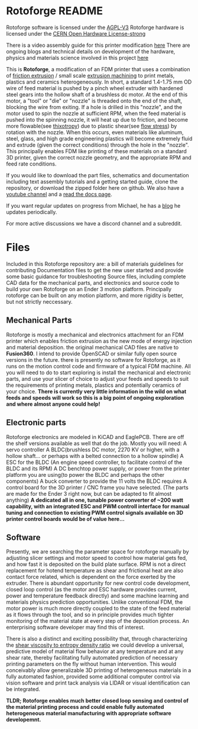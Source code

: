 # Rotoforge README

Rotoforge software is licensed under the [AGPL-V3](https://www.gnu.org/licenses/agpl-3.0.en.html)
Rotoforge hardware is licensed under the [CERN Open Hardware License-strong](https://cern-ohl.web.cern.ch/)

There is a video assembly guide for this printer modification [here](https://www.youtube.com/watch?v=yMjR5zOKrdI&t=20s&ab_channel=Rotoforge)
There are ongoing blogs and technical details on development of the hardware, physics and materials science involved in this project [here](https://dailyrotoforge.blogspot.com/)

This is  **Rotoforge**, a modification of an FDM printer that uses a combination of [friction extrusion](https://en.wikipedia.org/wiki/Friction_extrusion) / small scale [extrusion machining](https://docs.lib.purdue.edu/dissertations/AAI10830464/) to print metals, plastics and ceramics heterogeneously. In short, a standard 1.4-1.75 mm OD wire of feed material is pushed by a pinch wheel extruder with hardened steel gears into the hollow shaft of a brushless dc motor. At the end of this motor, a "tool" or "die" or "nozzle" is threaded onto the end of the shaft, blocking the wire from exiting. If a hole is drilled in this "nozzle", and the motor used to spin the nozzle at sufficient RPM, when the feed material is pushed into the spinning nozzle, it will heat up due to friction, and become more flowable(see [thixotropy](https://en.wikipedia.org/wiki/Thixotropy)) due to plastic shear(see [flow stress](https://en.wikipedia.org/wiki/Flow_stress)) by rotation with the nozzle. When this occurs, even materials like aluminum, steel, glass, and high grade engineering plastics will become extremely fluid and extrude (given the correct conditions) through the hole in the "nozzle". This principally enables FDM like printing of these materials on a standard 3D printer, given the correct nozzle geometry, and the appropriate RPM and feed rate conditions.

 If you would like to download the part files, schematics and documentation including text assembly tutorials and a getting started guide, clone the repository, or download the zipped folder here on github. 
We also have a [youtube channel](https://www.youtube.com/channel/UCBE1bfTLnz7WSu8h5rG6ihA) and a [read the docs page](https://www.rotoforge.com/introduction/).

If you want regular updates on progress from Michael, he has a [blog](https://dailyrotoforge.blogspot.com/) he updates periodically. 

For more active discussions we have a discord channel and a subreddit. 


# Files

Included in this Rotoforge repository are:
a bill of materials
guidelines for contributing
Documentation files to get the new user started and provide some basic guidance for troubleshooting
Source files, including complete CAD data for the mechanical parts, and electronics and source code to build your own Rotoforge on an Ender 3 motion platform.  Principally rotoforge can be built on any motion platform, and more rigidity is better, but not strictly neccessary.

## Mechanical Parts

Rotoforge is mostly a mechanical and electronics attachment for an FDM printer which enables friction extrusion as the new mode of energy injection and material deposition. the original mechanical CAD files are native to **Fusion360**. I intend to provide OpenSCAD or similar fully open source versions in the future. there is presently no software for Rotoforge, as it runs on the motion control code and firmware of a typical FDM machine. All you will need to do to start exploring is install the mechanical and electronic parts, and use your slicer of choice to adjust your feeds and speeds to suit the requirements of printing metals, plastics and potentially ceramics of your choice. **There is currently very little information in the wild on what feeds and speeds will work so this is a big point of ongoing exploration and where almost anyone could help!**  

## Electronic parts
Rotoforge electronics are modeled in KiCAD and EaglePCB.  There are off the shelf versions available as well that do the job. Mostly you will need:
A servo controller
A BLDC(brushless DC motor, 2270 KV or higher, with a hollow shaft... or perhaps with a belted connection to a hollow spindle)
A ESC for the BLDC (An engine speed controller, to facilitate control of the BLDC and its RPM)
A DC benchtop power supply, or power from the printer platform you are using(to power the BLDC and perhaps the other components)
A buck converter to provide the 11 volts the BLDC requires
A control board for the 3D printer / CNC frame you have selected. (The parts are made for the Ender 3 right now, but can be adapted to fit almost anything)
**A dedicated all in one, tunable power converter of ~200 watt capability, with an integrated ESC and PWM controll interface for manual tuning and connection to existing PWM control signals available on 3D printer control boards would be of value here...**


## Software

Presently, we are searching the parameter space for rotoforge manually by adjusting slicer settings and motor speed to control how material gets fed, and how fast it is deposited on the build plate surface. RPM is not a direct replacement for hotend temperature as shear and frictional heat are also contact force related, which is dependent on the force exerted by the extruder. There is abundant opportunity for new control code development, closed loop control (as the motor and ESC hardware provides current, power and temperature feedback directly) and some machine learning and materials physics prediction opportunities. Unlike conventional FDM, the motor power is much more directly coupled to the state of the feed material as it flows through the tool, and so in principle provides much tighter monitoring of the material state at every step of the deposition process. An enterprising software developer may find this of interest. 

There is also a distinct and exciting possibility that, through characterizing the [shear viscosity to entropy density ratio](https://www.osti.gov/pages/servlets/purl/1249122) we could develop a universal, predictive model of material flow behavior at any temperature and at any shear rate, thereby facilitating fully automated prediction of necessary printing parameters on the fly without human intervention.  This would conceivably allow generalizable 3D printing of heterogeneous materials in a fully automated fashion, provided some additional computer control via vision software and print tack analysis via LIDAR or visual identification can be integrated. 

**TLDR; Rotoforge enables much better closed loop sensing and control of the material printing process and could enable fully automated heterogeneous material manufacturing with appropriate software developemnt.**
